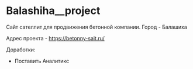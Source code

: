 # Balashiha__project

Сайт сателлит для продвижения бетонной компании.
Город - Балашиха

Адрес проекта - https://betonny-sait.ru/

Доработки:
- Поставить Аналитикс
